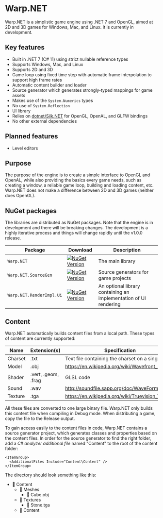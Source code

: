 # Warp.NET

Warp.NET is a simplistic game engine using .NET 7 and OpenGL, aimed at 2D and 3D games for Windows, Mac, and Linux. It is currently in development.

## Key features

- Built in .NET 7 (C# 11) using strict nullable reference types
- Supports Windows, Mac, and Linux
- Supports 2D and 3D
- Game loop using fixed time step with automatic frame interpolation to support high frame rates
- Automatic content builder and loader
- Source generator which generates strongly-typed mappings for game assets
- Makes use of the `System.Numerics` types
- No use of `System.Reflection`
- UI library
- Relies on [dotnet/Silk.NET](https://github.com/dotnet/Silk.NET) for OpenGL, OpenAL, and GLFW bindings
- No other external dependencies

## Planned features

- Level editors

## Purpose

The purpose of the engine is to create a simple interface to OpenGL and OpenAL, while also providing the basics every game needs, such as creating a window, a reliable game loop, building and loading content, etc. Warp.NET does not make a difference between 2D and 3D games (neither does OpenGL).

## NuGet packages

The libraries are distributed as NuGet packages. Note that the engine is in development and there will be breaking changes. The development is a highly iterative process and things will change rapidly until the v1.0.0 release.

| **Package**              | **Download**                                                                                                                                              | **Description**                                                  |
|--------------------------|-----------------------------------------------------------------------------------------------------------------------------------------------------------|------------------------------------------------------------------|
| `Warp.NET`               | [![NuGet Version](https://img.shields.io/nuget/v/NoahStolk.Warp.NET.svg)](https://www.nuget.org/packages/NoahStolk.Warp.NET/)                             | The main library                                                 |
| `Warp.NET.SourceGen`     | [![NuGet Version](https://img.shields.io/nuget/v/NoahStolk.Warp.NET.SourceGen.svg)](https://www.nuget.org/packages/NoahStolk.Warp.NET.SourceGen/)         | Source generators for game projects                              |
| `Warp.NET.RenderImpl.Ui` | [![NuGet Version](https://img.shields.io/nuget/v/NoahStolk.Warp.NET.RenderImpl.Ui.svg)](https://www.nuget.org/packages/NoahStolk.Warp.NET.RenderImpl.Ui/) | An optional library containing an implementation of UI rendering |

## Content

Warp.NET automatically builds content files from a local path. These types of content are currently supported:

| **Name** | **Extension(s)**    | **Specification**                                 |
|----------|---------------------|---------------------------------------------------|
| Charset  | .txt                | Text file containing the charset on a single line |
| Model    | .obj                | https://en.wikipedia.org/wiki/Wavefront_.obj_file |
| Shader   | .vert, .geom, .frag | GLSL code                                         |
| Sound    | .wav                | http://soundfile.sapp.org/doc/WaveFormat/         |
| Texture  | .tga                | https://en.wikipedia.org/wiki/Truevision_TGA      |

All these files are converted to one large binary file. Warp.NET only builds this content file when compiling in Debug mode. When distributing a game, copy the file to the Release output.

To gain access easily to the content files in code, Warp.NET contains a source generator project, which generates classes and properties based on the content files. In order for the source generator to find the right folder, add a _C# analyzer additional file_ named "Content" to the root of the content folder:

```
<ItemGroup>
  <AdditionalFiles Include="Content\Content" />
</ItemGroup>
```

The directory should look something like this:

- 📁 Content
	- 📁 Meshes
		- 📃 Cube.obj
	- 📁 Textures
		- 📃 Stone.tga
	- 📃 Content
